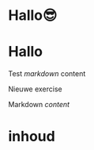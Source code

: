 # Hallo😎
# Hallo
Test *markdown* content

Nieuwe exercise

<ShortExercise id="OQCnhsDED4eBgebtA7Uk" title="test">
  
  Markdown *content*
  
  # inhoud
  
</ShortExercise>
